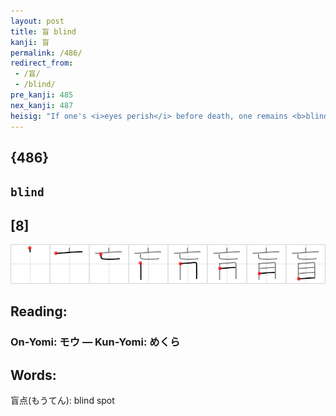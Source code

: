 ```yaml
---
layout: post
title: 盲 blind
kanji: 盲
permalink: /486/
redirect_from:
 - /盲/
 - /blind/
pre_kanji: 485
nex_kanji: 487
heisig: "If one's <i>eyes perish</i> before death, one remains <b>blind</b> for the rest of life."
---
```


## {486}

## `blind`

## [8]

<div class="stroke"><img src="../images/E79BB2.png" /></div>

## Reading:

### On-Yomi: モウ &mdash; Kun-Yomi: めくら

## Words:

盲点(もうてん): blind spot
